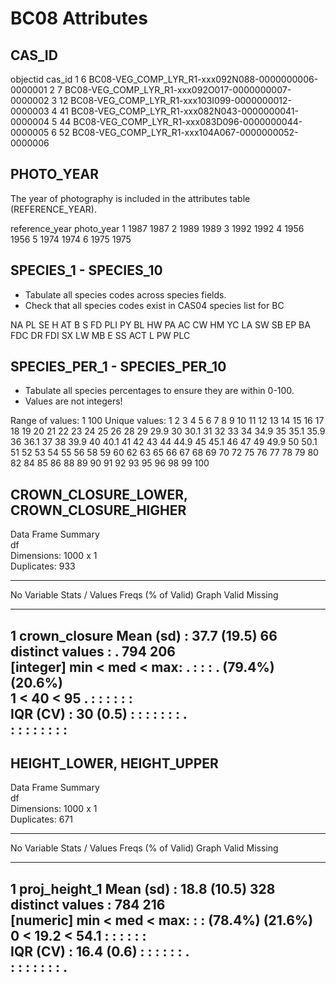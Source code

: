 # BC08 Attributes

## CAS_ID

  objectid                                             cas_id
1        6 BC08-VEG_COMP_LYR_R1-xxx092N088-0000000006-0000001
2        7 BC08-VEG_COMP_LYR_R1-xxx092O017-0000000007-0000002
3       12 BC08-VEG_COMP_LYR_R1-xxx103I099-0000000012-0000003
4       41 BC08-VEG_COMP_LYR_R1-xxx082N043-0000000041-0000004
5       44 BC08-VEG_COMP_LYR_R1-xxx083D096-0000000044-0000005
6       52 BC08-VEG_COMP_LYR_R1-xxx104A067-0000000052-0000006

## PHOTO_YEAR

The year of photography is included in the attributes table (REFERENCE_YEAR).

  reference_year photo_year
1           1987       1987
2           1989       1989
3           1992       1992
4           1956       1956
5           1974       1974
6           1975       1975

## SPECIES_1 - SPECIES_10

  * Tabulate all species codes across species fields.
  * Check that all species codes exist in CAS04 species list for BC

NA PL SE H AT B S FD PLI PY BL HW PA AC CW HM YC LA SW SB EP BA FDC DR FDI SX LW MB E SS ACT L PW PLC 

## SPECIES_PER_1 - SPECIES_PER_10

  * Tabulate all species percentages to ensure they are within 0-100.
  * Values are not integers!

Range of values: 1 100 
Unique values: 1 2 3 4 5 6 7 8 9 10 11 12 13 14 15 16 17 18 19 20 21 22 23 24 25 26 28 29 29.9 30 30.1 31 32 33 34 34.9 35 35.1 35.9 36 36.1 37 38 39.9 40 40.1 41 42 43 44 44.9 45 45.1 46 47 49 49.9 50 50.1 51 52 53 54 55 56 58 59 60 62 63 65 66 67 68 69 70 72 75 76 77 78 79 80 82 84 85 86 88 89 90 91 92 93 95 96 98 99 100 

## CROWN_CLOSURE_LOWER, CROWN_CLOSURE_HIGHER

Data Frame Summary  
df  
Dimensions: 1000 x 1  
Duplicates: 933  

----------------------------------------------------------------------------------------------------------------
No   Variable         Stats / Values             Freqs (% of Valid)   Graph                  Valid     Missing  
---- ---------------- -------------------------- -------------------- ---------------------- --------- ---------
1    crown_closure    Mean (sd) : 37.7 (19.5)    66 distinct values           : .            794       206      
     [integer]        min < med < max:                                    . : : : .          (79.4%)   (20.6%)  
                      1 < 40 < 95                                     . : : : : : :                             
                      IQR (CV) : 30 (0.5)                             : : : : : : : .                           
                                                                      : : : : : : : :                           
----------------------------------------------------------------------------------------------------------------

## HEIGHT_LOWER, HEIGHT_UPPER

Data Frame Summary  
df  
Dimensions: 1000 x 1  
Duplicates: 671  

-------------------------------------------------------------------------------------------------------------
No   Variable         Stats / Values             Freqs (% of Valid)    Graph              Valid     Missing  
---- ---------------- -------------------------- --------------------- ------------------ --------- ---------
1    proj_height_1    Mean (sd) : 18.8 (10.5)    328 distinct values         :            784       216      
     [numeric]        min < med < max:                                       : :          (78.4%)   (21.6%)  
                      0 < 19.2 < 54.1                                  : : : : : :                           
                      IQR (CV) : 16.4 (0.6)                            : : : : : : .                         
                                                                       : : : : : : : .                       
-------------------------------------------------------------------------------------------------------------
